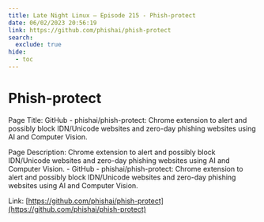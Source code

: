 ```yaml
---
title: Late Night Linux – Episode 215 - Phish-protect
date: 06/02/2023 20:56:19
link: https://github.com/phishai/phish-protect
search:
  exclude: true
hide:
  - toc
---
```


# Phish-protect

Page Title: GitHub - phishai/phish-protect: Chrome extension to alert and possibly block IDN/Unicode websites and zero-day phishing websites using AI and Computer Vision.

Page Description: Chrome extension to alert and possibly block IDN/Unicode websites and zero-day phishing websites using AI and Computer Vision. - GitHub - phishai/phish-protect: Chrome extension to alert and possibly block IDN/Unicode websites and zero-day phishing websites using AI and Computer Vision. 

Link: [https://github.com/phishai/phish-protect](https://github.com/phishai/phish-protect)